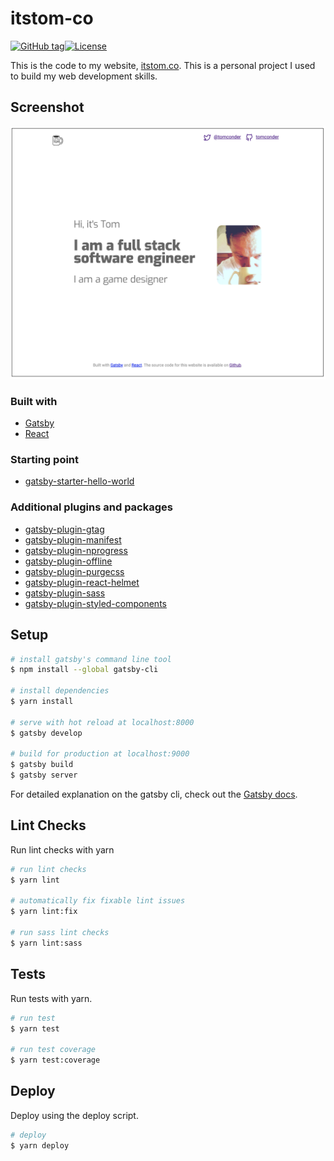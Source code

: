 # itstom-co

[![GitHub tag](https://img.shields.io/github/tag/tomconder/itstom-co.svg?style=flat-square)](https://github.com/tomconder/itstom-co/tags)[![License](https://img.shields.io/github/license/tomconder/itstom-co.svg?style=flat-square)](https://github.com/tomconder/itstom-co/blob/develop/LICENSE)

This is the code to my website, [itstom.co](https://itstom.co). This is a personal project I used to build my web
development skills.

## Screenshot

![screenshot](screenshots/readme-screenshot.png)

### Built with

- [Gatsby](https://github.com/gatsbyjs/gatsby)
- [React](https://github.com/facebook/react)

### Starting point

- [gatsby-starter-hello-world](https://github.com/gatsbyjs/gatsby-starter-hello-world)

### Additional plugins and packages

- [gatsby-plugin-gtag](https://github.com/gatsbyjs/gatsby/tree/master/packages/gatsby-plugin-gtag)
- [gatsby-plugin-manifest](https://github.com/gatsbyjs/gatsby/tree/master/packages/gatsby-plugin-manifest)
- [gatsby-plugin-nprogress](https://github.com/gatsbyjs/gatsby/tree/master/packages/gatsby-plugin-nprogress)
- [gatsby-plugin-offline](https://github.com/gatsbyjs/gatsby/tree/master/packages/gatsby-plugin-offline)
- [gatsby-plugin-purgecss](https://github.com/gatsbyjs/gatsby/tree/master/packages/gatsby-plugin-purgecss)
- [gatsby-plugin-react-helmet](https://github.com/gatsbyjs/gatsby/tree/master/packages/gatsby-plugin-react-helmet)
- [gatsby-plugin-sass](https://github.com/gatsbyjs/gatsby/tree/master/packages/gatsby-plugin-sass)
- [gatsby-plugin-styled-components](https://github.com/gatsbyjs/gatsby/tree/master/packages/gatsby-plugin-styled-components)

## Setup

```bash
# install gatsby's command line tool
$ npm install --global gatsby-cli

# install dependencies
$ yarn install

# serve with hot reload at localhost:8000
$ gatsby develop

# build for production at localhost:9000
$ gatsby build
$ gatsby server
```

For detailed explanation on the gatsby cli, check out the [Gatsby docs](https://www.gatsbyjs.org/docs/).

## Lint Checks

Run lint checks with yarn

```bash
# run lint checks
$ yarn lint

# automatically fix fixable lint issues
$ yarn lint:fix

# run sass lint checks
$ yarn lint:sass
```

## Tests

Run tests with yarn.

```bash
# run test
$ yarn test

# run test coverage
$ yarn test:coverage
```

## Deploy

Deploy using the deploy script.

```bash
# deploy
$ yarn deploy
```
